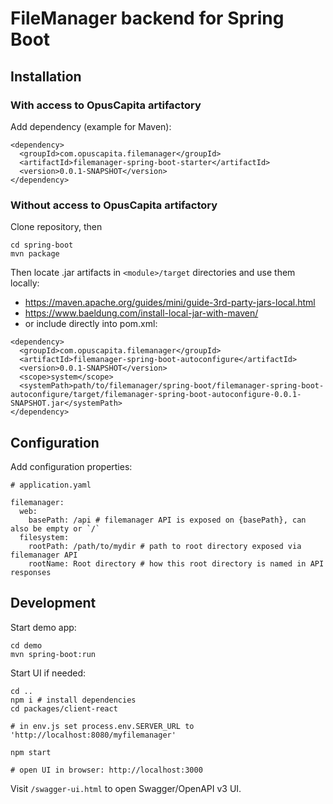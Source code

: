 # FileManager backend for Spring Boot

## Installation

### With access to OpusCapita artifactory

Add dependency (example for Maven):

```
<dependency>
  <groupId>com.opuscapita.filemanager</groupId>
  <artifactId>filemanager-spring-boot-starter</artifactId>
  <version>0.0.1-SNAPSHOT</version>
</dependency>
```

### Without access to OpusCapita artifactory

Clone repository, then
```
cd spring-boot
mvn package
```

Then locate .jar artifacts in `<module>/target` directories and use them locally:
- https://maven.apache.org/guides/mini/guide-3rd-party-jars-local.html
- https://www.baeldung.com/install-local-jar-with-maven/
- or include directly into pom.xml:
```
<dependency>
  <groupId>com.opuscapita.filemanager</groupId>
  <artifactId>filemanager-spring-boot-autoconfigure</artifactId>
  <version>0.0.1-SNAPSHOT</version>
  <scope>system</scope>
  <systemPath>path/to/filemanager/spring-boot/filemanager-spring-boot-autoconfigure/target/filemanager-spring-boot-autoconfigure-0.0.1-SNAPSHOT.jar</systemPath>
</dependency>
```

## Configuration

Add configuration properties:
```
# application.yaml

filemanager:
  web:
    basePath: /api # filemanager API is exposed on {basePath}, can also be empty or `/`
  filesystem:
    rootPath: /path/to/mydir # path to root directory exposed via filemanager API
    rootName: Root directory # how this root directory is named in API responses
```

## Development

Start demo app:
```
cd demo
mvn spring-boot:run
```

Start UI if needed:
```
cd ..
npm i # install dependencies
cd packages/client-react

# in env.js set process.env.SERVER_URL to 'http://localhost:8080/myfilemanager'

npm start

# open UI in browser: http://localhost:3000
```

Visit `/swagger-ui.html` to open Swagger/OpenAPI v3 UI.
